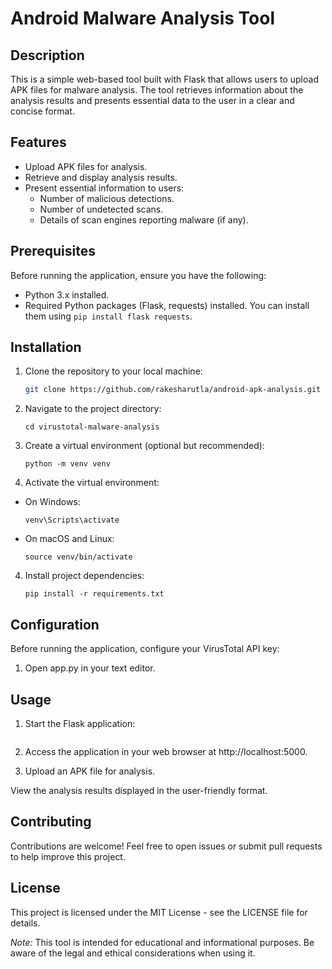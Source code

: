 # Android Malware Analysis Tool

## Description

This is a simple web-based tool built with Flask that allows users to upload APK files for malware analysis. The tool retrieves information about the analysis results and presents essential data to the user in a clear and concise format.

## Features

- Upload APK files for analysis.
- Retrieve and display analysis results.
- Present essential information to users:
  - Number of malicious detections.
  - Number of undetected scans.
  - Details of scan engines reporting malware (if any).

## Prerequisites

Before running the application, ensure you have the following:

- Python 3.x installed.
- Required Python packages (Flask, requests) installed. You can install them using `pip install flask requests`.

## Installation

1. Clone the repository to your local machine:

   ```bash
   git clone https://github.com/rakesharutla/android-apk-analysis.git
    ```

1. Navigate to the project directory:

    ```
    cd virustotal-malware-analysis
    ```

2. Create a virtual environment (optional but recommended):

    ```
    python -m venv venv
    ```

3. Activate the virtual environment:

- On Windows:
    ```
    venv\Scripts\activate
    ```
- On macOS and Linux:

    ```
    source venv/bin/activate
    ```

4. Install project dependencies:

    ```
    pip install -r requirements.txt
    ```

## Configuration

Before running the application, configure your VirusTotal API key:

1. Open app.py in your text editor.


## Usage

1. Start the Flask application:

    ```python app.py
    ```

2. Access the application in your web browser at http://localhost:5000.

3. Upload an APK file for analysis.

View the analysis results displayed in the user-friendly format.

## Contributing

Contributions are welcome! Feel free to open issues or submit pull requests to help improve this project.

## License
This project is licensed under the MIT License - see the LICENSE file for details.

*Note:* This tool is intended for educational and informational purposes. Be aware of the legal and ethical considerations when using it.
